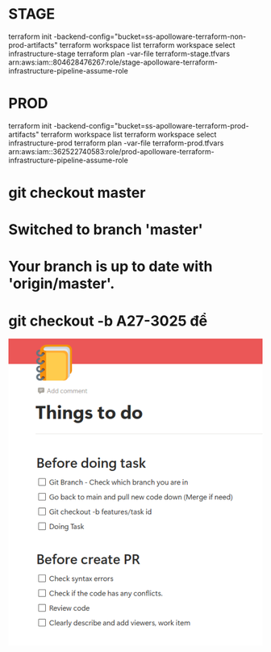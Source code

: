 # STAGE
terraform init -backend-config="bucket=ss-apolloware-terraform-non-prod-artifacts"
terraform workspace list
terraform workspace select infrastructure-stage
terraform plan -var-file terraform-stage.tfvars
arn:aws:iam::804628476267:role/stage-apolloware-terraform-infrastructure-pipeline-assume-role

# PROD
terraform init -backend-config="bucket=ss-apolloware-terraform-prod-artifacts"
terraform workspace list
terraform workspace select infrastructure-prod
terraform plan -var-file terraform-prod.tfvars
arn:aws:iam::362522740583:role/prod-apolloware-terraform-infrastructure-pipeline-assume-role


# git checkout master
# Switched to branch 'master'
# Your branch is up to date with 'origin/master'.

# git checkout -b A27-3025 để 

![alt text](image.png)